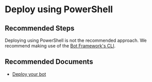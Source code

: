 <properties
	pageTitle="Deploy using PowerShell"
	description="Deploy using PowerShell"
	service="Microsoft.BotService"
	resource="botServices"
	authors="meetshamir"
	ms.author="cmullins,saziz"
	displayOrder="112"
	selfHelpType="resource"
	supportTopicIds="32688662"
	resourceTags=""
	productPesIds="16152"
	cloudEnvironments="public,BlackForest,Fairfax,Mooncake"
	articleId="8E4C8F90-2F19-4D7E-921C-990A1358E98D"
/>
# Deploy using PowerShell

## **Recommended Steps**

Deploying using PowerShell is not the recommended approach. We recommend making use of the [Bot Framework's CLI](https://github.com/microsoft/botframework-cli/blob/master/README.md).

## **Recommended Documents**

* [Deploy your bot](https://docs.microsoft.com/azure/bot-service/bot-builder-deploy-az-cli?view=azure-bot-service-4.0&tabs=csharp)
